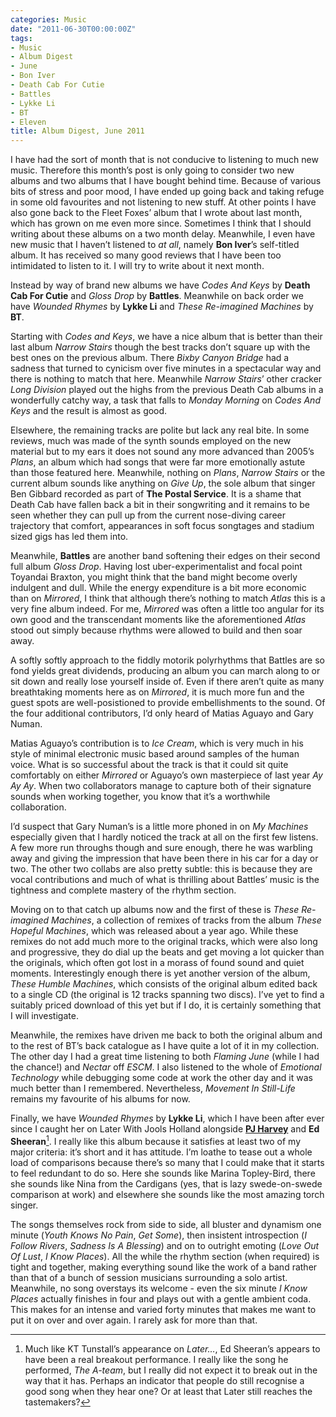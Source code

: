 ```yaml
---
categories: Music
date: "2011-06-30T00:00:00Z"
tags:
- Music
- Album Digest
- June
- Bon Iver
- Death Cab For Cutie
- Battles
- Lykke Li
- BT
- Eleven
title: Album Digest, June 2011
---
```


I have had the sort of month that is not conducive to listening to much new music. Therefore this month’s post is only going to consider two new albums and two albums that I have bought behind time. Because of various bits of stress and poor mood, I have ended up going back and taking refuge in some old favourites and not listening to new stuff. At other points I have also gone back to the Fleet Foxes’ album that I wrote about last month, which has grown on me even more since. Sometimes I think that I should writing about these albums on a two month delay. Meanwhile, I even have new music that I haven’t listened to _at all_, namely **Bon Iver**’s self-titled album. It has received so many good reviews that I have been too intimidated to listen to it. I will try to write about it next month.

Instead by way of brand new albums we have _Codes And Keys_ by **Death Cab For Cutie** and _Gloss Drop_ by **Battles**. Meanwhile on back order we have _Wounded Rhymes_ by **Lykke Li** and _These Re-imagined Machines_ by **BT**.

Starting with _Codes and Keys_, we have a nice album that is better than their last album _Narrow Stairs_ though the best tracks don’t  square up with the best ones on the previous album. There _Bixby Canyon Bridge_ had a sadness that turned to cynicism over five minutes in a spectacular way and there is nothing to match that here. Meanwhile _Narrow Stairs_’ other cracker _Long Division_ played out the highs from the previous Death Cab albums in a wonderfully catchy way, a task that falls to _Monday Morning_ on _Codes And Keys_ and the result is almost as good.

Elsewhere, the remaining tracks are polite but lack any real bite. In some reviews, much was made of the synth sounds employed on the new material but to my ears it does not sound any more advanced than 2005’s _Plans_, an album which had songs that were far more emotionally astute than those featured here. Meanwhile, nothing on _Plans_, _Narrow Stairs_ or the current album sounds like anything on _Give Up_, the sole album that singer Ben Gibbard recorded as part of **The Postal Service**. It is a shame that Death Cab have fallen back a bit in their songwriting and it remains to be seen whether they can pull up from the current nose-diving career trajectory that comfort, appearances in soft focus songtages and stadium sized gigs has led them into.

Meanwhile, **Battles** are another band softening their edges on their second full album _Gloss Drop_. Having lost uber-experimentalist and focal point Toyandai Braxton, you might think that the band might become overly indulgent and dull. While the energy expenditure is a bit more economic than on _Mirrored_, I think that although there’s nothing to match _Atlas_ this is a very fine album indeed. For me, _Mirrored_ was often a little too angular for its own good and the transcendant moments like the aforementioned _Atlas_ stood out simply because rhythms were allowed to build and then soar away.

A softly softly approach to the fiddly motorik polyrhythms that Battles are so fond yields great dividends, producing an album you can march along to or sit down and really lose yourself inside of. Even if there aren’t quite as many breathtaking moments here as on _Mirrored_, it is much more fun and the guest spots are well-posistioned to provide embellishments to the sound. Of the four additional contributors, I’d only heard of Matias Aguayo and Gary Numan.

Matias Aguayo’s contribution is to _Ice Cream_, which is very much in his style of minimal electronic music based around samples of the human voice. What is so successful about the track is that it could sit quite comfortably on either _Mirrored_ or Aguayo’s own masterpiece of last year _Ay Ay Ay_. When two collaborators manage to capture both of their signature sounds when working together, you know that it’s a worthwhile collaboration.

I’d suspect that Gary Numan’s is a little more phoned in on _My Machines_ especially given that I hardly noticed the track at all on the first few listens. A few more run throughs though and sure enough, there he was warbling away and giving the impression that have been there in his car for a day or two. The other two collabs are also pretty subtle: this is because they are vocal contributions and much of what is thrilling about Battles’ music is the tightness and complete mastery of the rhythm section.

Moving on to that catch up albums now and the first of these is _These Re-imagined Machines_, a collection of remixes of tracks from the album _These Hopeful Machines_, which was released about a year ago. While these remixes do not add much more to the original tracks, which were also long and progressive, they do dial up the beats and get moving a lot quicker than the originals, which often got lost in a morass of found sound and quiet moments. Interestingly enough there is yet another version of the album, _These Humble Machines_, which consists of the original album edited back to a single CD (the original is 12 tracks spanning two discs). I’ve yet to find a suitably priced download of this yet but if I do, it is certainly something that I will investigate.

Meanwhile, the remixes have driven me back to both the original album and to the rest of BT’s back catalogue as I have quite a lot of it in my collection. The other day I had a great time listening to both _Flaming June_ (while I had the chance!) and _Nectar_ off _ESCM_. I also listened to the whole of _Emotional Technology_ while debugging some code at work the other day and it was much better than I remembered. Nevertheless,  _Movement In Still-Life_ remains my favourite of his albums for now.

Finally, we have _Wounded Rhymes_ by **Lykke Li**, which I have been after ever since I caught her on Later With Jools Holland alongside [**PJ Harvey**](/album-digest-february-2011/) and **Ed Sheeran**[^1]. I really like this album because it satisfies at least two of my major criteria: it’s short and it has attitude. I’m loathe to tease out a whole load of comparisons because there’s so many that I could make that it starts to feel redundant to do so. Here she sounds like Marina Topley-Bird, there she sounds like Nina from the Cardigans (yes, that is lazy swede-on-swede comparison at work) and elsewhere she sounds like the most amazing torch singer.

The songs themselves rock from side to side, all bluster and dynamism one minute (_Youth Knows No Pain_, _Get Some_), then insistent introspection (_I Follow Rivers_, _Sadness Is A Blessing_) and on to outright emoting (_Love Out Of Lust_, _I Know Places_). All the while the rhythm section (when required) is tight and together, making everything sound like the work of a band rather than that of a bunch of session musicians surrounding a solo artist. Meanwhile, no song overstays its welcome - even the six minute _I Know Places_  actually finishes in four and plays out with a gentle ambient coda. This makes for an intense and varied forty minutes that makes me want to put it on over and over again. I rarely ask for more than that.

[^1]: Much like KT Tunstall’s appearance on _Later…_, Ed Sheeran’s appears to have been a real breakout performance. I really like the song he performed, _The A-team_, but I really did not expect it to break out in the way that it has. Perhaps an indicator that people do still recognise a good song when they hear one? Or at least that Later still reaches the tastemakers?
